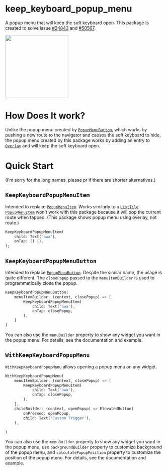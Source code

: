 # keep_keyboard_popup_menu

A popup menu that will keep the soft keyboard open. This package is created to solve issue [#24843](https://github.com/flutter/flutter/issues/24843) and [#50567](https://github.com/flutter/flutter/issues/50567).

<img src="https://raw.githubusercontent.com/PegasisForever/keep_keyboard_popup_menu/master/example/screenshots/1.gif" width="200"/>

# How Does It work?

Unlike the popup menu created by [`PopupMenuButton`](https://api.flutter.dev/flutter/material/PopupMenuButton-class.html), which works by pushing
a new route to the navigator and causes the soft keyboard to hide, the popup
menu created by this package works by adding an entry to
[`Overlay`](https://api.flutter.dev/flutter/widgets/Overlay-class.html) and will keep the soft keyboard open.

# Quick Start

(I'm sorry for the long names, please pr if there are shorter alternatives.)

## `KeepKeyboardPopupMenuItem`

Intended to replace [`PopupMenuItem`](https://api.flutter.dev/flutter/material/PopupMenuItem-class.html). Works similarly to a [`ListTile`](https://api.flutter.dev/flutter/material/ListTile-class.html). [`PopupMenuItem`](https://api.flutter.dev/flutter/material/PopupMenuItem-class.html) won't work with this package because it will pop the current route when tapped. (This package shows popup menu using overlay, not route.)

```dart
KeepKeyboardPopupMenuItem(
    child: Text('awa'),
    onTap: () {},
);
```

## `KeepKeyboardPopupMenuButton`

Intended to replace [`PopupMenuButton`](https://api.flutter.dev/flutter/material/PopupMenuButton-class.html). Despite the similar name, the usage is quite different. The `closePopup` passed to the `menuItemBuilder` is used to programmatically close the popup.

```dart
KeepKeyboardPopupMenuButton(
    menuItemBuilder: (context, closePopup) => [
        KeepKeyboardPopupMenuItem(
            child: Text('awa'),
            onTap: closePopup,
        ),
    ]
)
```

You can also use the `menuBuilder` property to show any widget you want in the popup menu. For details, see the documentation and example.

## `WithKeepKeyboardPopupMenu`

`WithKeepKeyboardPopupMenu` allows opening a popup menu on any widget.

```dart
WithKeepKeyboardPopupMenu(
    menuItemBuilder: (context, closePopup) => [
        KeepKeyboardPopupMenuItem(
            child: Text('awa'),
            onTap: closePopup,
        ),
    ],
    childBuilder: (context, openPopup) => ElevatedButton(
        onPressed: openPopup,
        child: Text('Custom Trigger'),
    ),
    
)
```

You can also use the `menuBuilder` property to show any widget you want in the popup menu, use `backgroundBuilder` property to customize background of the popup menu, and `calculatePopupPosition` property to customize the position of the popup menu. For details, see the documentation and example.
